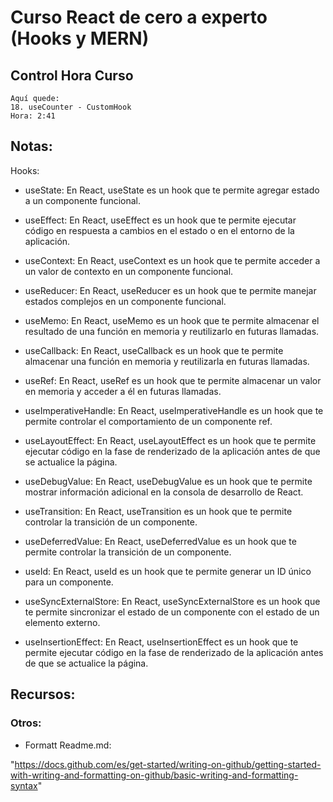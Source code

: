 # Curso React de cero a experto (Hooks y MERN)

## Control Hora Curso 

    Aquí quede:
    18. useCounter - CustomHook
    Hora: 2:41

## <b>Notas:</b>

Hooks:

- useState: En React, useState es un hook que te permite agregar estado a un componente funcional.



- useEffect: En React, useEffect es un hook que te permite ejecutar código en respuesta a cambios en el estado o en el entorno de la aplicación.

- useContext: En React, useContext es un hook que te permite acceder a un valor de contexto en un componente funcional.

- useReducer: En React, useReducer es un hook que te permite manejar estados complejos en un componente funcional.

- useMemo: En React, useMemo es un hook que te permite almacenar el resultado de una función en memoria y reutilizarlo en futuras llamadas.

- useCallback: En React, useCallback es un hook que te permite almacenar una función en memoria y reutilizarla en futuras llamadas.

- useRef: En React, useRef es un hook que te permite almacenar un valor en memoria y acceder a él en futuras llamadas.

- useImperativeHandle: En React, useImperativeHandle es un hook que te permite controlar el comportamiento de un componente ref.

- useLayoutEffect: En React, useLayoutEffect es un hook que te permite ejecutar código en la fase de renderizado de la aplicación antes de que se actualice la página.

- useDebugValue: En React, useDebugValue es un hook que te permite mostrar información adicional en la consola de desarrollo de React.

- useTransition: En React, useTransition es un hook que te permite controlar la transición de un componente.

- useDeferredValue: En React, useDeferredValue es un hook que te permite controlar la transición de un componente.

- useId: En React,  useId es un hook que te permite generar un ID único para un componente.

- useSyncExternalStore: En React, useSyncExternalStore es un hook que te permite sincronizar el estado de un componente con el estado de un elemento externo.

- useInsertionEffect: En React, useInsertionEffect es un hook que te permite ejecutar código en la fase de renderizado de la aplicación antes de que se actualice la página.
     


## Recursos:

### Otros: 

- Formatt Readme.md:

"https://docs.github.com/es/get-started/writing-on-github/getting-started-with-writing-and-formatting-on-github/basic-writing-and-formatting-syntax"



